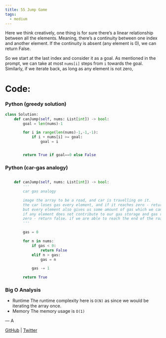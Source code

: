 ```yaml
---
title: 55 Jump Game
tags:
  - medium
---
```


Here we think creatively, one thing is for sure there’s a linear relationship between all the elements. Meaning, there’s a continuity between one index and another element. If the continuity is absent (any element is 0), we can return False.

So we start at the last index and consider it as a goal. As mentioned in the prompt, we can take at most `nums[i]` steps from `i` towards the goal. Similarly, if we iterate back, as long as any element is not zero,

# Code:

### Python (greedy solution)

```python
class Solution:
    def canJump(self, nums: List[int]) -> bool:
        goal = len(nums)-1

        for i in range(len(nums)-1,-1,-1):
            if i + nums[i] >= goal:
                goal = i


        return True if goal==0 else False
```

### Python (car-gas analogy)

```python

    def canJump(self, nums: List[int]) -> bool:
        '''
        car gas analogy

        image the array to be a road, and car is travelling on it.
        the car loses gas every element, and if it reaches zero - return false.
        but every element also gives us some amount of gas which we can pick up.
        if any element does not contribute to our gas storage and gas reaches
        zero - return false. if we are able to reach the end of the road (array) - return true.
        '''

        gas = 0

        for n in nums:
            if gas < 0:
                return False
            elif n > gas:
                gas = n

            gas -= 1

        return True

```

### Big O Analysis

- Runtime
  The runtime complexity here is `O(N)` as since we would be iterating the array once.
- Memory
  The memory usage is `O(1)`

— A

[GitHub](https://github.com/athkdev) | [Twitter](https://twitter.com/athkdev)
